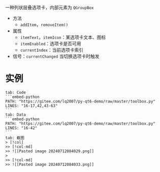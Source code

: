 一种列状层叠选项卡，内部元素为 `QGroupBox`
* 方法
    * `addItem`，`removeItem()`
* 属性
    * `itemText`，`itemIcon`：某选项卡文本、图标
    * `itemEnabled`：选项卡是否可用
    * `currentIndex`：当前选项卡索引
* 信号：`currentChanged` 当切换选项卡时触发
# 实例

````tabs
tab: Code
```embed-python
PATH: "https://gitee.com/lq2007/py-qt6-demo/raw/master/toolbox.py"
LINES: "16-17,42,43-63"
```
tab: Data
```embed-python
PATH: "https://gitee.com/lq2007/py-qt6-demo/raw/master/toolbox.py"
LINES: "16-42"
```
tab: 截图
> [!col]
>> [!col-md]
>> ![[Pasted image 20240712084029.png]]
>
>> [!col-md]
>> ![[Pasted image 20240712084033.png]]
````



